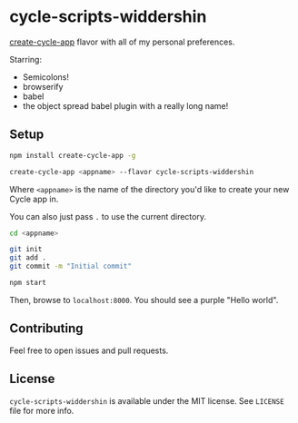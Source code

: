 
cycle-scripts-widdershin
===

[create-cycle-app](https://github.com/cyclejs-community/create-cycle-app) flavor with all of my personal preferences.

Starring:

 * Semicolons!
 * browserify
 * babel
 * the object spread babel plugin with a really long name!

Setup
---

```bash
npm install create-cycle-app -g

create-cycle-app <appname> --flavor cycle-scripts-widdershin
```

Where `<appname>` is the name of the directory you'd like to create your new Cycle app in.

You can also just pass `.` to use the current directory.


```bash
cd <appname>

git init
git add .
git commit -m "Initial commit"

npm start
```

Then, browse to `localhost:8000`. You should see a purple "Hello world".

Contributing
---

Feel free to open issues and pull requests.

License
---

`cycle-scripts-widdershin` is available under the MIT license. See `LICENSE` file for more info.

